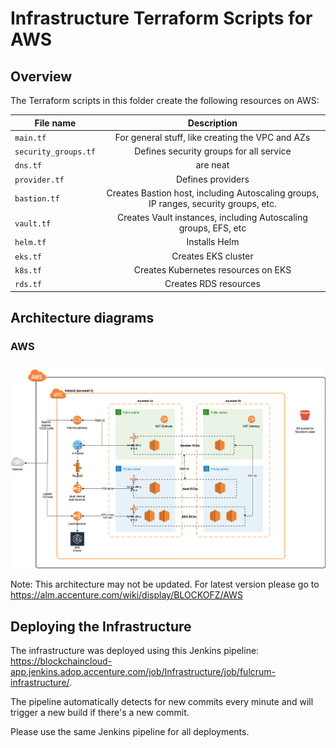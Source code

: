 # Infrastructure Terraform Scripts for AWS

## Overview

The Terraform scripts in this folder create the following resources on AWS:

| File name            |                                     Description                                      |
| -------------------- | :----------------------------------------------------------------------------------: |
| `main.tf`            |                   For general stuff, like creating the VPC and AZs                   |
| `security_groups.tf` |                       Defines security groups for all service                        |
| `dns.tf`             |                                       are neat                                       |
| `provider.tf`        |                                  Defines providers                                   |
| `bastion.tf`         | Creates Bastion host, including Autoscaling groups, IP ranges, security groups, etc. |
| `vault.tf`           |           Creates Vault instances, including Autoscaling groups, EFS, etc            |
| `helm.tf`            |                                    Installs Helm                                     |
| `eks.tf`             |                                 Creates EKS cluster                                  |
| `k8s.tf`             |                         Creates Kubernetes resources on EKS                          |
| `rds.tf`             |                               Creates RDS resources                                  |

## Architecture diagrams

### AWS

![aws_diagram](fulcrum_aws_diagram.png)

Note: This architecture may not be updated. For latest version please go to https://alm.accenture.com/wiki/display/BLOCKOFZ/AWS

## Deploying the Infrastructure

The infrastructure was deployed using this Jenkins pipeline: https://blockchaincloud-app.jenkins.adop.accenture.com/job/Infrastructure/job/fulcrum-infrastructure/.

The pipeline automatically detects for new commits every minute and will trigger a new build if there's a new commit.

Please use the same Jenkins pipeline for all deployments.
